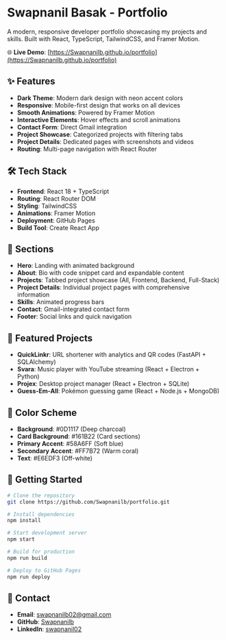 # Swapnanil Basak - Portfolio

A modern, responsive developer portfolio showcasing my projects and skills. Built with React, TypeScript, TailwindCSS, and Framer Motion.

🌐 **Live Demo**: [https://Swapnanilb.github.io/portfolio](https://Swapnanilb.github.io/portfolio)

## ✨ Features

- **Dark Theme**: Modern dark design with neon accent colors
- **Responsive**: Mobile-first design that works on all devices
- **Smooth Animations**: Powered by Framer Motion
- **Interactive Elements**: Hover effects and scroll animations
- **Contact Form**: Direct Gmail integration
- **Project Showcase**: Categorized projects with filtering tabs
- **Project Details**: Dedicated pages with screenshots and videos
- **Routing**: Multi-page navigation with React Router

## 🛠️ Tech Stack

- **Frontend**: React 18 + TypeScript
- **Routing**: React Router DOM
- **Styling**: TailwindCSS
- **Animations**: Framer Motion
- **Deployment**: GitHub Pages
- **Build Tool**: Create React App


## 📱 Sections

- **Hero**: Landing with animated background
- **About**: Bio with code snippet card and expandable content
- **Projects**: Tabbed project showcase (All, Frontend, Backend, Full-Stack)
- **Project Details**: Individual project pages with comprehensive information
- **Skills**: Animated progress bars
- **Contact**: Gmail-integrated contact form
- **Footer**: Social links and quick navigation

## 🚀 Featured Projects

- **QuickLinkr**: URL shortener with analytics and QR codes (FastAPI + SQLAlchemy)
- **Svara**: Music player with YouTube streaming (React + Electron + Python)
- **Projex**: Desktop project manager (React + Electron + SQLite)
- **Guess-Em-All**: Pokémon guessing game (React + Node.js + MongoDB)

## 🎨 Color Scheme

- **Background**: #0D1117 (Deep charcoal)
- **Card Background**: #161B22 (Card sections)
- **Primary Accent**: #58A6FF (Soft blue)
- **Secondary Accent**: #FF7B72 (Warm coral)
- **Text**: #E6EDF3 (Off-white)

## 🚀 Getting Started

```bash
# Clone the repository
git clone https://github.com/Swapnanilb/portfolio.git

# Install dependencies
npm install

# Start development server
npm start

# Build for production
npm run build

# Deploy to GitHub Pages
npm run deploy
```

## 📧 Contact

- **Email**: swapnanilb02@gmail.com
- **GitHub**: [Swapnanilb](https://github.com/Swapnanilb)
- **LinkedIn**: [swapnanil02](https://www.linkedin.com/in/swapnanil02/)
